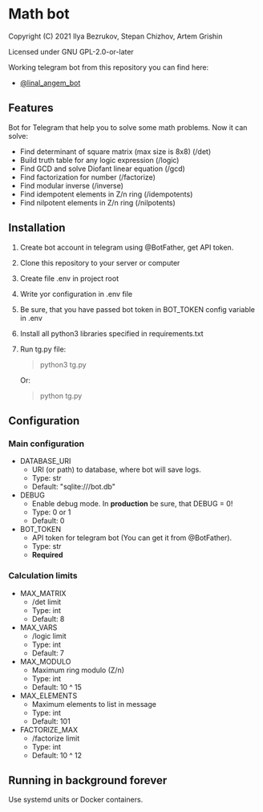 # Math bot
Copyright (C) 2021 Ilya Bezrukov, Stepan Chizhov, Artem Grishin

Licensed under GNU GPL-2.0-or-later

Working telegram bot from this repository you can find here:
- [@linal_angem_bot](https://t.me/linal_angem_bot)

## Features
Bot for Telegram that help you to solve some math problems. Now it can solve:
- Find determinant of square matrix (max size is 8x8) (/det)
- Build truth table for any logic expression (/logic)
- Find GCD and solve Diofant linear equation (/gcd)
- Find factorization for number (/factorize)
- Find modular inverse (/inverse)
- Find idempotent elements in Z/n ring (/idempotents)
- Find nilpotent elements in Z/n ring (/nilpotents)

## Installation
1. Create bot account in telegram using @BotFather, get API token.
2. Clone this repository to your server or computer
3. Create file .env in project root
4. Write yor configuration in .env file
5. Be sure, that you have passed bot token in BOT_TOKEN config variable in .env
6. Install all python3 libraries specified in requirements.txt
7. Run tg.py file:
   > python3 tg.py
  
   Or:
   
   > python tg.py

## Configuration

### Main configuration
- DATABASE_URI
  - URI (or path) to database, where bot will save logs.
  - Type: str
  - Default: "sqlite:///bot.db"
- DEBUG
  - Enable debug mode. In **production** be sure, that DEBUG = 0!
  - Type: 0 or 1
  - Default: 0
- BOT_TOKEN
  - API token for telegram bot (You can get it from @BotFather).
  - Type: str
  - **Required**

### Calculation limits
- MAX_MATRIX
  - /det limit
  - Type: int
  - Default: 8
- MAX_VARS
  - /logic limit
  - Type: int
  - Default: 7
- MAX_MODULO
  - Maximum ring modulo (Z/n)
  - Type: int
  - Default: 10 ^ 15
- MAX_ELEMENTS
  - Maximum elements to list in message
  - Type: int
  - Default: 101
- FACTORIZE_MAX
  - /factorize limit
  - Type: int
  - Default: 10 ^ 12

## Running in background forever
Use systemd units or Docker containers.
